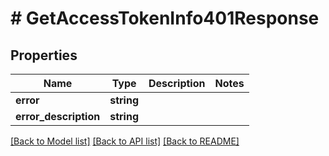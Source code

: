 # # GetAccessTokenInfo401Response

## Properties

Name | Type | Description | Notes
------------ | ------------- | ------------- | -------------
**error** | **string** |  |
**error_description** | **string** |  |

[[Back to Model list]](../../README.md#models) [[Back to API list]](../../README.md#endpoints) [[Back to README]](../../README.md)
